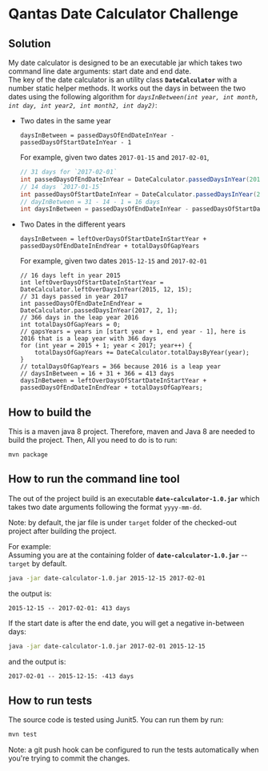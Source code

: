# Qantas Date Calculator Challenge

## Solution
My date calculator is designed to be an executable jar which takes two command line date arguments: start date and end date.  
The key of the date calculator is an utility class **`DateCalculator`** with a number static helper methods. It works out the days in between
the two dates using the following algorithm for *`daysInBetween(int year, int month, int day, int year2, int month2, int day2)`*:
 - Two dates in the same year
   ```
   daysInBetween = passedDaysOfEndDateInYear - passedDaysOfStartDateInYear - 1
   ```
   For example, given two dates `2017-01-15` and `2017-02-01`,
   ``` java
   // 31 days for `2017-02-01`
   int passedDaysOfEndDateInYear = DateCalculator.passedDaysInYear(2017, 2, 1); 
   // 14 days `2017-01-15`
   int passedDaysOfStartDateInYear = DateCalculator.passedDaysInYear(2017, 1, 15);
   // dayInBetween = 31 - 14 - 1 = 16 days
   int daysInBetween = passedDaysOfEndDateInYear - passedDaysOfStartDateInYear - 1;
   ``` 
   
 - Two Dates in the different years
   ```
   daysInBetween = leftOverDaysOfStartDateInStartYear + passedDaysOfEndDateInEndYear + totalDaysOfGapYears
   ```
   For example, given two dates `2015-12-15` and `2017-02-01`
   ```
   // 16 days left in year 2015
   int leftOverDaysOfStartDateInStartYear = DateCalculator.leftOverDaysInYear(2015, 12, 15);
   // 31 days passed in year 2017
   int passedDaysOfEndDateInEndYear = DateCalculator.passedDaysInYear(2017, 2, 1);
   // 366 days in the leap year 2016
   int totalDaysOfGapYears = 0;
   // gapsYears = years in [start year + 1, end year - 1], here is 2016 that is a leap year with 366 days
   for (int year = 2015 + 1; year < 2017; year++) {
       totalDaysOfGapYears += DateCalculator.totalDaysByYear(year);
   } 
   // totalDaysOfGapYears = 366 because 2016 is a leap year
   // daysInBetween = 16 + 31 + 366 = 413 days
   daysInBetween = leftOverDaysOfStartDateInStartYear + passedDaysOfEndDateInEndYear + totalDaysOfGapYears;
   ```
   
 ## How to build the 
 This is a maven java 8 project. Therefore, maven and Java 8 are needed to build the project. Then, All you need to do is to run:
  ```
  mvn package
  ``` 
 
 ## How to run the command line tool
 The out of the project build is an executable **`date-calculator-1.0.jar`** which takes two date arguments following the format `yyyy-mm-dd`.  
 
 Note: by default, the jar file is under `target` folder of the checked-out project after building the project.  
 
 For example:  
 Assuming you are at the containing folder of **`date-calculator-1.0.jar`** -- `target` by default.
 ```bash
 java -jar date-calculator-1.0.jar 2015-12-15 2017-02-01
 ```
 the output is:
 ```
 2015-12-15 -- 2017-02-01: 413 days
 ```
 If the start date is after the end date, you will get a negative in-between days:
 ```bash
 java -jar date-calculator-1.0.jar 2017-02-01 2015-12-15
 ```
 and the output is:
 ```
 2017-02-01 -- 2015-12-15: -413 days
 ```
 
 ## How to run tests
 The source code is tested using Junit5. You can run them by run:
 ```bash
 mvn test
 ```
 
 Note: a git push hook can be configured to run the tests automatically when you're trying to commit the changes.
 